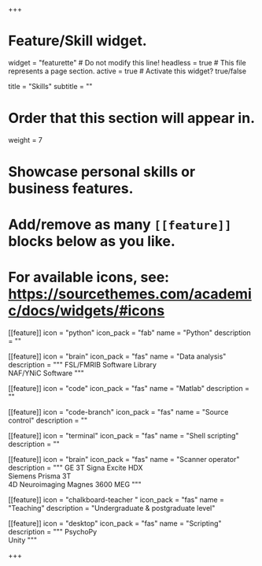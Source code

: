 +++
# Feature/Skill widget.
widget = "featurette"  # Do not modify this line!
headless = true  # This file represents a page section.
active = true  # Activate this widget? true/false

title = "Skills"
subtitle = ""

# Order that this section will appear in.
weight = 7

# Showcase personal skills or business features.
# 
# Add/remove as many `[[feature]]` blocks below as you like.
# 
# For available icons, see: https://sourcethemes.com/academic/docs/widgets/#icons

[[feature]]
  icon = "python"
  icon_pack = "fab"
  name = "Python"
  description = ""
  
[[feature]]
  icon = "brain"
  icon_pack = "fas"
  name = "Data analysis"
  description = """
  FSL/FMRIB Software Library<br/>
  NAF/YNiC Software
  """  
  
[[feature]]
  icon = "code"
  icon_pack = "fas"
  name = "Matlab"
  description = ""
  
[[feature]]
  icon = "code-branch"
  icon_pack = "fas"
  name = "Source control"
  description = ""
  
[[feature]]
  icon = "terminal"
  icon_pack = "fas"
  name = "Shell scripting"
  description = ""
  
[[feature]]
  icon = "brain"
  icon_pack = "fas"
  name = "Scanner operator"
  description = """
  GE 3T Signa Excite HDX<br/>
  Siemens Prisma 3T<br/>
  4D Neuroimaging Magnes 3600 MEG
  """
  
[[feature]]
  icon = "chalkboard-teacher "
  icon_pack = "fas"
  name = "Teaching"
  description = "Undergraduate & postgraduate level"
  
[[feature]]
  icon = "desktop"
  icon_pack = "fas"
  name = "Scripting"
  description = """
  PsychoPy<br/>
  Unity
  """

+++
